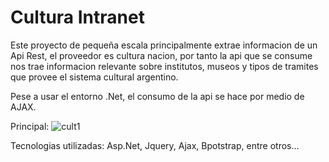 # Cultura Intranet

Este proyecto de pequeña escala principalmente extrae informacion de un Api Rest, el proveedor es cultura nacion, por tanto la api
que se consume nos trae informacion relevante sobre institutos, museos y tipos de tramites que provee el sistema cultural argentino.

Pese a usar el entorno .Net, el consumo de la api se hace por medio de AJAX.

Principal:
![cult1](https://user-images.githubusercontent.com/102115164/165445114-a29b827c-3d00-4d09-946b-66b9ca7727c3.png)

Tecnologias utilizadas: Asp.Net, Jquery, Ajax, Bpotstrap, entre otros...

